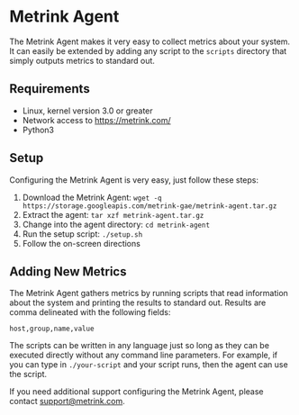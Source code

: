 # Metrink Agent

The Metrink Agent makes it very easy to collect metrics about your system. It can easily be extended by adding any script to the ``scripts`` directory that simply outputs metrics to standard out.

## Requirements

* Linux, kernel version 3.0 or greater
* Network access to https://metrink.com/
* Python3

## Setup

Configuring the Metrink Agent is very easy, just follow these steps:

1. Download the Metrink Agent: ``wget -q https://storage.googleapis.com/metrink-gae/metrink-agent.tar.gz``
1. Extract the agent: ``tar xzf metrink-agent.tar.gz``
1. Change into the agent directory: ``cd metrink-agent``
1. Run the setup script: ``./setup.sh``
1. Follow the on-screen directions

## Adding New Metrics
The Metrink Agent gathers metrics by running scripts that read information about the system and printing the results to standard out. Results are comma delineated with the following fields:

```
host,group,name,value
```

The scripts can be written in any language just so long as they can be executed directly without any command line parameters. For example, if you can type in ``./your-script`` and your script runs, then the agent can use the script.
 
If you need additional support configuring the Metrink Agent, please contact [support@metrink.com](mailto:support@metrink.com).

